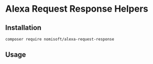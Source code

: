 # Alexa Request Response Helpers



## Installation

```
composer require nomisoft/alexa-request-response
```

## Usage

